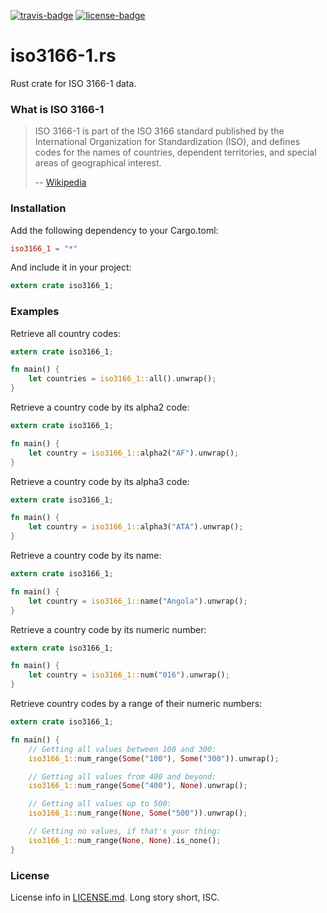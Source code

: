 [travis-badge]: https://img.shields.io/travis/taiyaeix/iso3166-1.rs.svg
[travis]: https://travis-ci.org/taiyaeix/iso3166-1.rs
[license-badge]: https://img.shields.io/badge/license-ISC-blue.svg
[license]: https://opensource.org/licenses/ISC

[![travis-badge][]][travis] [![license-badge][]][license]

# iso3166-1.rs

Rust crate for ISO 3166-1 data.


### What is ISO 3166-1

> ISO 3166-1 is part of the ISO 3166 standard published by the International
> Organization for Standardization (ISO), and defines codes for the names of
> countries, dependent territories, and special areas of geographical interest.
>
> -- [Wikipedia](https://en.wikipedia.org/wiki/ISO_3166-1)


### Installation

Add the following dependency to your Cargo.toml:

```toml
iso3166_1 = "*"
```

And include it in your project:

```rust
extern crate iso3166_1;
```

### Examples

Retrieve all country codes:

```rust
extern crate iso3166_1;

fn main() {
    let countries = iso3166_1::all().unwrap();
}
```


Retrieve a country code by its alpha2 code:

```rust
extern crate iso3166_1;

fn main() {
    let country = iso3166_1::alpha2("AF").unwrap();
}
```


Retrieve a country code by its alpha3 code:

```rust
extern crate iso3166_1;

fn main() {
    let country = iso3166_1::alpha3("ATA").unwrap();
}
```


Retrieve a country code by its name:

```rust
extern crate iso3166_1;

fn main() {
    let country = iso3166_1::name("Angola").unwrap();
}
```


Retrieve a country code by its numeric number:

```rust
extern crate iso3166_1;

fn main() {
    let country = iso3166_1::num("016").unwrap();
}
```


Retrieve country codes by a range of their numeric numbers:

```rust
extern crate iso3166_1;

fn main() {
    // Getting all values between 100 and 300:
    iso3166_1::num_range(Some("100"), Some("300")).unwrap();

    // Getting all values from 400 and beyond:
    iso3166_1::num_range(Some("400"), None).unwrap();

    // Getting all values up to 500:
    iso3166_1::num_range(None, Some("500")).unwrap();

    // Getting no values, if that's your thing:
    iso3166_1::num_range(None, None).is_none();
}
```


### License

License info in [LICENSE.md]. Long story short, ISC.

[LICENSE.md]: https://github.com/taiyaeix/iso3166-1.rs/blob/master/LICENSE.md
